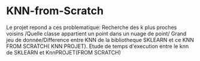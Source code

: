 # KNN-from-Scratch
Le projet repond a ces problematique: Recherche des k plus proches voisins /Quelle classe appartient un point dans un nuage de point/ Grand jeu de donnée/Difference entre KNN de la bibliotheque SKLEARN et ce KNN FROM SCRATCH( KNN PROJET).
Etude de temps d'execution entre le knn de SKLEARN et KnnPROJET(FROM SCRATCH) 
